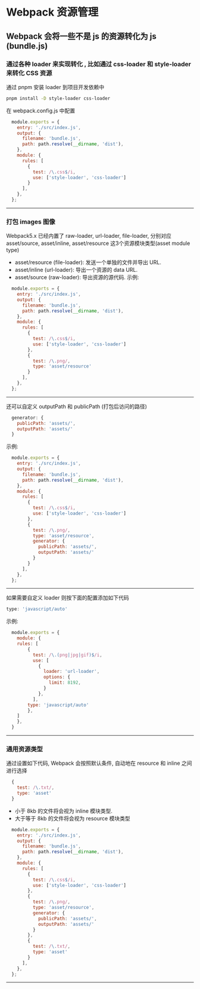 # **Webpack 资源管理**

## **Webpack 会将一些不是 js 的资源转化为 js (bundle.js)**

### 通过各种 loader 来实现转化 , 比如通过 css-loader 和 style-loader 来转化 CSS 资源

通过 pnpm 安装 loader 到项目开发依赖中

```bash
pnpm install -D style-loader css-loader
```

在 webpack.config.js 中配置

```javascript
  module.exports = {
    entry: './src/index.js',
    output: {
      filename: 'bundle.js',
      path: path.resolve(__dirname, 'dist'),
    },
    module: {
      rules: [
        { 
          test: /\.css$/i,
          use: ['style-loader', 'css-loader']
        }
      ],
    },
  };
```

________________________

### 打包 images 图像

Webpack5.x 已经内置了 raw-loader, url-loader, file-loader, 分别对应asset/source, asset/inline, asset/resource 这3个资源模块类型(asset module type)

- asset/resource (file-loader): 发送一个单独的文件并导出 URL.
- asset/inline (url-loader): 导出一个资源的 data URL.
- asset/source (raw-loader): 导出资源的源代码.
示例:

```javascript
  module.exports = {
    entry: './src/index.js',
    output: {
      filename: 'bundle.js',
      path: path.resolve(__dirname, 'dist'),
    },
    module: {
      rules: [
        { 
          test: /\.css$/i,
          use: ['style-loader', 'css-loader']
        },
        { 
          test: /\.png/,
          type: 'asset/resource'
        }
      ],
    },
  };
```

__________________________

还可以自定义 outputPath 和 publicPath (打包后访问的路径)

```javascript
  generator: {
    publicPath: 'assets/',
    outputPath: 'assets/'
  }
```

示例:

```javascript
  module.exports = {
    entry: './src/index.js',
    output: {
      filename: 'bundle.js',
      path: path.resolve(__dirname, 'dist'),
    },
    module: {
      rules: [
        { 
          test: /\.css$/i,
          use: ['style-loader', 'css-loader']
        },
        { 
          test: /\.png/,
          type: 'asset/resource',
          generator: {
            publicPath: 'assets/',
            outputPath: 'assets/'
          }
        }
      ],
    },
  };
```

_____________________________

如果需要自定义 loader 则按下面的配置添加如下代码

```javascript
type: 'javascript/auto'
```

示例:

```javascript
  module.exports = {
    module: {
    rules: [
        {
          test: /\.(png|jpg|gif)$/i,
          use: [
            {
              loader: 'url-loader',
              options: {
                limit: 8192,
              }
            },
          ],
        type: 'javascript/auto'
        },
    ]
    },
  }
```

______________________

### 通用资源类型

通过设置如下代码, Webpack 会按照默认条件, 自动地在 resource 和 inline 之间进行选择

```javascript
  {
    test: /\.txt/,
    type: 'asset'
  }
```

- 小于 8kb 的文件将会视为 inline 模块类型.
- 大于等于 8kb 的文件将会视为 resource 模块类型

```javascript
  module.exports = {
    entry: './src/index.js',
    output: {
      filename: 'bundle.js',
      path: path.resolve(__dirname, 'dist'),
    },
    module: {
      rules: [
        { 
          test: /\.css$/i,
          use: ['style-loader', 'css-loader']
        },
        { 
          test: /\.png/,
          type: 'asset/resource',
          generator: {
            publicPath: 'assets/',
            outputPath: 'assets/'
          }
        },
        { 
          test: /\.txt/,
          type: 'asset'
        }
      ],
    },
  };
```

____________________
